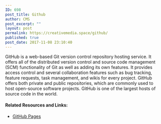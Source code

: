 ```yaml
---
ID: 698
post_title: Github
author: CMS
post_excerpt: ""
layout: post
permalink: https://creativemedia.space/github/
published: true
post_date: 2017-11-08 23:10:40
---
```

<!-- wp:paragraph -->
<p>GitHub is a web-based Git version control repository hosting service. It offers all of the distributed version control and source code management (SCM) functionality of Git as well as adding its own features. It provides access control and several collaboration features such as bug tracking, feature requests, task management, and wikis for every project. GitHub offers both private and public repositories, which are commonly used to host open-source software projects. GitHub is one of the largest hosts of source code in the world.</p>
<!-- /wp:paragraph -->

<!-- wp:heading {"level":4} -->
<h4>Related Resources and Links:</h4>
<!-- /wp:heading -->

<!-- wp:list -->
<ul><li><a href="https://pages.github.com/">GitHub Pages</a></li></ul>
<!-- /wp:list -->

<!-- wp:paragraph -->
<p></p>
<!-- /wp:paragraph -->